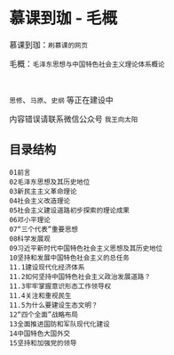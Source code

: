 # 慕课到珈 - 毛概

慕课到珈：`刷慕课的网页`     

毛概：`毛泽东思想与中国特色社会主义理论体系概论`      

​    

`思修`、`马原`、`史纲` 等正在建设中    

内容错误请联系微信公众号 `我王向太阳`   

## 目录结构

`01前言`   
`02毛泽东思想及其历史地位`   
`03新民主主义革命理论`   
`04社会主义改造理论`   
`05社会主义建设道路初步探索的理论成果`   
`06邓小平理论`   
`07“三个代表”重要思想`   
`08科学发展观`   
`09习近平新时代中国特色社会主义思想及其历史地位`   
`10坚持和发展中国特色社会主义的总任务`   
`11.1建设现代化经济体系`   
`11.2如何坚持中国特色社会主义政治发展道路？`   
`11.3牢牢掌握意识形态工作领导权`   
`11.4关注和重视民生`   
`11.5为什么要建设生态文明？`   
`12“四个全面”战略布局`   
`13全面推进国防和军队现代化建设`   
`14中国特色大国外交`   
`15坚持和加强党的领导`        

